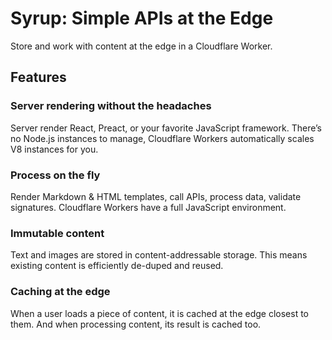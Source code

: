 # Syrup: Simple APIs at the Edge

Store and work with content at the edge in a Cloudflare Worker.

## Features

### Server rendering without the headaches

Server render React, Preact, or your favorite JavaScript framework. There’s no Node.js instances to manage, Cloudflare Workers automatically scales V8 instances for you.

### Process on the fly

Render Markdown & HTML templates, call APIs, process data, validate signatures. Cloudflare Workers have a full JavaScript environment.

### Immutable content

Text and images are stored in content-addressable storage. This means existing content is efficiently de-duped and reused.

### Caching at the edge

When a user loads a piece of content, it is cached at the edge closest to them. And when processing content, its result is cached too.
